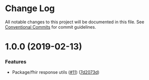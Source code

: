 # Change Log

All notable changes to this project will be documented in this file.
See [Conventional Commits](https://conventionalcommits.org) for commit guidelines.

# 1.0.0 (2019-02-13)

### Features

- Package/fhir response utils ([#11](https://github.com/Asymmetrik/phx-tools/issues/11)) ([7d2073d](https://github.com/Asymmetrik/phx-tools/commit/7d2073d))
